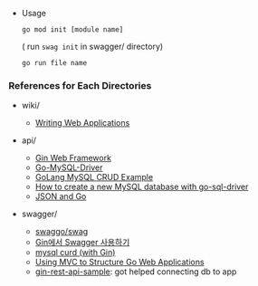 * Usage

    `go mod init [module name]`

    ( run `swag init` in swagger/ directory)

    `go run file name`

### References for Each Directories

* wiki/
    * [Writing Web Applications](https://golang.org/doc/articles/wiki/)

* api/
    * [Gin Web Framework](https://github.com/gin-gonic/gin)
    * [Go-MySQL-Driver](https://github.com/go-sql-driver/mysql)
    * [GoLang MySQL CRUD Example](https://golangdocs.com/mysql-golang-crud-example)
    * [How to create a new MySQL database with go-sql-driver](https://stackoverflow.com/questions/30235031/how-to-create-a-new-mysql-database-with-go-sql-driver)
    * [JSON and Go](https://blog.golang.org/json)

* swagger/
    * [swaggo/swag](https://github.com/swaggo/swag)
    * [Gin에서 Swagger 사용하기](https://dejavuqa.tistory.com/330)
    * [mysql curd (with Gin)](https://dejavuqa.tistory.com/331?category=320633)
    * [Using MVC to Structure Go Web Applications](https://www.calhoun.io/using-mvc-to-structure-go-web-applications/)
    * [gin-rest-api-sample](https://github.com/velopert/gin-rest-api-sample): got helped connecting db to app
